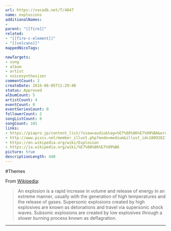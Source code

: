 ```yaml
---
url: https://vocadb.net/T/4847
name: explosions
additionalNames: 
- 
parent: "[[fire]]"
related:
- "[[fire-c-element]]"
- "[[volcano]]"
mappedNicoTags:

newTargets:
- song
- album
- artist
- voicesynthesizer
commentCount: 2
createDate: 2016-06-05T11:29:40
status: Approved
albumCount: 5
artistCount: 4
eventCount: 0
eventSeriesCount: 0
followerCount: 2
songListCount: 0
songCount: 101
links: 
- https://piapro.jp/content_list/?view=audio&tag=%E7%88%86%E7%99%BA&order=cv
- http://www.pixiv.net/member_illust.php?mode=medium&illust_id=18092821
- https://en.wikipedia.org/wiki/Explosion
- https://ja.wikipedia.org/wiki/%E7%88%86%E7%99%BA
picture: true
descriptionLength: 440
---
```


#Themes

From [Wikipedia](https://en.wikipedia.org/wiki/Explosion):
>An explosion is a rapid increase in volume and release of energy in an extreme manner, usually with the generation of high temperatures and the release of gases. Supersonic explosions created by high explosives are known as detonations and travel via supersonic shock waves. Subsonic explosions are created by low explosives through a slower burning process known as deflagration.

---

